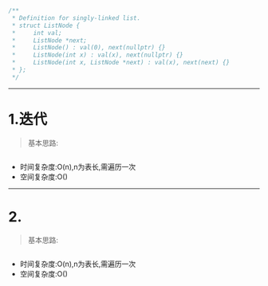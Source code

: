 ```cpp
/**
 * Definition for singly-linked list.
 * struct ListNode {
 *     int val;
 *     ListNode *next;
 *     ListNode() : val(0), next(nullptr) {}
 *     ListNode(int x) : val(x), next(nullptr) {}
 *     ListNode(int x, ListNode *next) : val(x), next(next) {}
 * };
 */
```

***

# 1.迭代
> 基本思路:


```cpp

```

- 时间复杂度:O(n),n为表长,需遍历一次
- 空间复杂度:O()

***

# 2.
> 基本思路:


```cpp

```
- 时间复杂度:O(n),n为表长,需遍历一次
- 空间复杂度:O()
